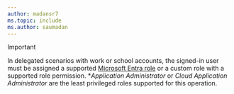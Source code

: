```yaml
---
author: madansr7
ms.topic: include
ms.author: saumadan
---
```


> [!IMPORTANT]
> In delegated scenarios with work or school accounts, the signed-in user must be assigned a supported [Microsoft Entra role](/entra/identity/role-based-access-control/permissions-reference?toc=%2Fgraph%2Ftoc.json) or a custom role with a supported role permission. **Application Administrator* or *Cloud Application Administrator* are the least privileged roles supported for this operation.